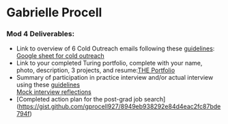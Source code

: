 # Gabrielle Procell

### Mod 4 Deliverables:
* Link to overview of 6 Cold Outreach emails following these [guidelines](https://github.com/turingschool/career-development-curriculum/blob/master/module_four/cold_outreach_deliverable_guidelines.md): [Google sheet for cold outreach](https://docs.google.com/spreadsheets/d/10V7LaPiOW-3ZooQCumk9QrJgEIT2Wcv8Vlna4OyZ6h0/edit?usp=sharing)
* Link to your completed Turing portfolio, complete with your name, photo, description, 3 projects, and resume:[THE Portfolio](https://www.turing.io/alumni/gabi-procell)
* Summary of participation in practice interview and/or actual interview using these [guidelines](https://github.com/turingschool/career-development-curriculum/blob/master/module_four/interview_practice_reflection_guidelines.md)</br>
[Mock interview reflections](https://gist.github.com/gprocell927/bdd55179269b79dffe23531973d8552b)
* [Completed action plan for the post-grad job search] (https://gist.github.com/gprocell927/8949eb938292e84d4eac2fc87bde794f)
